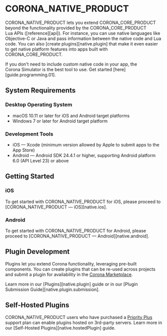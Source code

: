# CORONA_NATIVE_PRODUCT

CORONA_NATIVE_PRODUCT lets you extend CORONA_CORE_PRODUCT beyond the functionality provided by the CORONA_CORE_PRODUCT Lua&nbsp;APIs \([reference][api]\). For instance, you can use native languages like <nobr>Objective-C</nobr> or Java and pass information between the native code and Lua code. You can also [create plugins][native.plugin] that make it even easier to get native platform features into apps built with CORONA_CORE_PRODUCT.

If you don't need to include custom native code in your app, the Corona&nbsp;Simulator is the best tool to use. Get started [here][guide.programming.01].


## System Requirements

### Desktop Operating System

* macOS 10.11 or later for iOS and Android target platforms
* Windows 7 or later for Android target platform

### Development Tools

* iOS &mdash; Xcode (minimum version allowed by Apple to submit apps to the App Store)
* Android &mdash; Android SDK 24.4.1 or higher, supporting Android platform 6.0 (API&nbsp;Level&nbsp;23) or above




## Getting Started

### iOS

To get started with CORONA_NATIVE_PRODUCT for iOS, please proceed to [CORONA_NATIVE_PRODUCT &mdash; iOS][native.ios].

### Android

To get started with CORONA_NATIVE_PRODUCT for Android, please proceed to [CORONA_NATIVE_PRODUCT &mdash; Android][native.android].




## Plugin Development

Plugins let you extend Corona functionality, leveraging <nobr>pre-built</nobr> components. You can create plugins that can be <nobr>re-used</nobr> across projects and submit a plugin for availability in the [Corona Marketplace](https://marketplace.coronalabs.com).

Learn more in our [Plugins][native.plugin] guide or in our [Plugin Submission Guide][native.plugin.submission].




## Self-Hosted Plugins

CORONA_NATIVE_PRODUCT users who have purchased a [Priority Plus](https://marketplace.coronalabs.com/support/priority-plus-support) support plan can enable plugins hosted on <nobr>3rd-party</nobr> servers. Learn more in our [Self-Hosted Plugins][native.hostedPlugin] guide.
